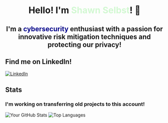 <div align="center">
    <h1>
        Hello! I'm <span style="color:d2f8d2;">Shawn Selbst</span>! 👋
    </h1>
    <h2>
         I'm a  <span style="color:darkblue;">cybersecurity</span> enthusiast with a passion for innovative risk mitigation techniques and protecting our privacy!
    </h2>
</div>




## Find me on LinkedIn!
[![LinkedIn](https://img.shields.io/badge/LinkedIn-blue?style=flat-square&logo=linkedin&logoColor=white)](https://www.linkedin.com/in/shawn-selbst-1a0216227)


## Stats 
### I'm working on transferring old projects to this account!
![Your GitHub Stats](https://github-readme-stats.vercel.app/api?username=shselbst&show_icons=true&theme=merko)
![Top Languages](https://github-readme-stats.vercel.app/api/top-langs/?username=shselbst&layout=compact&theme=merko)
